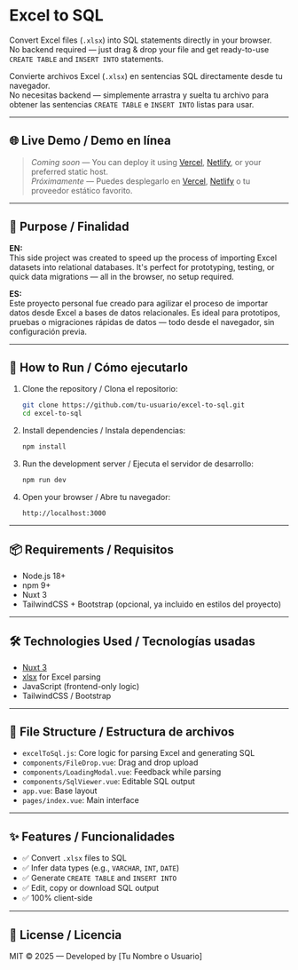 
# Excel to SQL

Convert Excel files (`.xlsx`) into SQL statements directly in your browser.  
No backend required — just drag & drop your file and get ready-to-use `CREATE TABLE` and `INSERT INTO` statements.

Convierte archivos Excel (`.xlsx`) en sentencias SQL directamente desde tu navegador.  
No necesitas backend — simplemente arrastra y suelta tu archivo para obtener las sentencias `CREATE TABLE` e `INSERT INTO` listas para usar.

---

## 🌐 Live Demo / Demo en línea

> _Coming soon_ — You can deploy it using [Vercel](https://vercel.com), [Netlify](https://netlify.com), or your preferred static host.  
> _Próximamente_ — Puedes desplegarlo en [Vercel](https://vercel.com), [Netlify](https://netlify.com) o tu proveedor estático favorito.

---

## 🎯 Purpose / Finalidad

**EN:**  
This side project was created to speed up the process of importing Excel datasets into relational databases. It's perfect for prototyping, testing, or quick data migrations — all in the browser, no setup required.

**ES:**  
Este proyecto personal fue creado para agilizar el proceso de importar datos desde Excel a bases de datos relacionales. Es ideal para prototipos, pruebas o migraciones rápidas de datos — todo desde el navegador, sin configuración previa.

---

## 🚀 How to Run / Cómo ejecutarlo

1. Clone the repository / Clona el repositorio:
   ```bash
   git clone https://github.com/tu-usuario/excel-to-sql.git
   cd excel-to-sql
   ```

2. Install dependencies / Instala dependencias:
   ```bash
   npm install
   ```

3. Run the development server / Ejecuta el servidor de desarrollo:
   ```bash
   npm run dev
   ```

4. Open your browser / Abre tu navegador:
   ```
   http://localhost:3000
   ```

---

## 📦 Requirements / Requisitos

- Node.js 18+
- npm 9+
- Nuxt 3
- TailwindCSS + Bootstrap (opcional, ya incluido en estilos del proyecto)

---

## 🛠 Technologies Used / Tecnologías usadas

- [Nuxt 3](https://nuxt.com)
- [xlsx](https://www.npmjs.com/package/xlsx) for Excel parsing
- JavaScript (frontend-only logic)
- TailwindCSS / Bootstrap

---

## 📁 File Structure / Estructura de archivos

- `excelToSql.js`: Core logic for parsing Excel and generating SQL
- `components/FileDrop.vue`: Drag and drop upload
- `components/LoadingModal.vue`: Feedback while parsing
- `components/SqlViewer.vue`: Editable SQL output
- `app.vue`: Base layout
- `pages/index.vue`: Main interface

---

## ✨ Features / Funcionalidades

- ✅ Convert `.xlsx` files to SQL
- ✅ Infer data types (e.g., `VARCHAR`, `INT`, `DATE`)
- ✅ Generate `CREATE TABLE` and `INSERT INTO`
- ✅ Edit, copy or download SQL output
- ✅ 100% client-side

---

## 📄 License / Licencia

MIT © 2025 — Developed by [Tu Nombre o Usuario]
